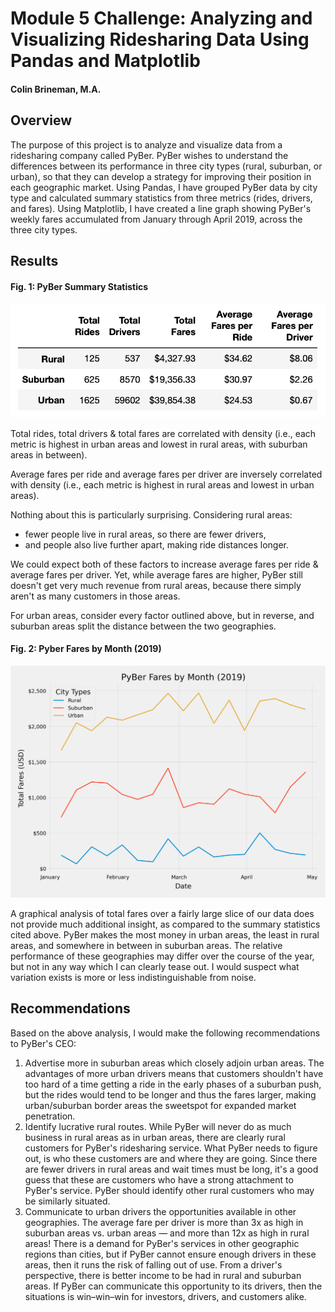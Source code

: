 # Module 5 Challenge: Analyzing and Visualizing Ridesharing Data Using Pandas and Matplotlib
#### Colin Brineman, M.A.

## Overview
The purpose of this project is to analyze and visualize data from a ridesharing company called PyBer. PyBer wishes to understand the differences between its performance in three city types (rural, suburban, or urban), so that they can develop a strategy for improving their position in each geographic market. Using Pandas, I have grouped PyBer data by city type and calculated summary statistics from three metrics (rides, drivers, and fares). Using Matplotlib, I have created a line graph showing PyBer's weekly fares accumulated from January through April 2019, across the three city types.

## Results

#### Fig. 1: PyBer Summary Statistics
![Fig. 1: PyBer Summary Statistics](/analysis/PyBer_DataFrame.png)

Total rides, total drivers & total fares are correlated with density (i.e., each metric is highest in urban areas and lowest in rural areas, with suburban areas in between).

Average fares per ride and average fares per driver are inversely correlated with density (i.e., each metric is highest in rural areas and lowest in urban areas).

Nothing about this is particularly surprising. Considering rural areas:
- fewer people live in rural areas, so there are fewer drivers,
- and people also live further apart, making ride distances longer.

We could expect both of these factors to increase average fares per ride & average fares per driver. Yet, while average fares are higher, PyBer still doesn't get very much revenue from rural areas, because there simply aren't as many customers in those areas.

For urban areas, consider every factor outlined above, but in reverse, and suburban areas split the distance between the two geographies.

#### Fig. 2: Pyber Fares by Month (2019)
![Fig. 2: Pyber Fares by Month (2019)](/analysis/PyBer_fare_summary.png)

A graphical analysis of total fares over a fairly large slice of our data does not provide much additional insight, as compared to the summary statistics cited above. PyBer makes the most money in urban areas, the least in rural areas, and somewhere in between in suburban areas. The relative performance of these geographies may differ over the course of the year, but not in any way which I can clearly tease out. I would suspect what variation exists is more or less indistinguishable from noise.

## Recommendations

Based on the above analysis, I would make the following recommendations to PyBer's CEO:
1. Advertise more in suburban areas which closely adjoin urban areas. The advantages of more urban drivers means that customers shouldn't have too hard of a time getting a ride in the early phases of a suburban push, but the rides would tend to be longer and thus the fares larger, making urban/suburban border areas the sweetspot for expanded market penetration.
2. Identify lucrative rural routes. While PyBer will never do as much business in rural areas as in urban areas, there are clearly rural customers for PyBer's ridesharing service. What PyBer needs to figure out, is who these customers are and where they are going. Since there are fewer drivers in rural areas and wait times must be long, it's a good guess that these are customers who have a strong attachment to PyBer's service. PyBer should identify other rural customers who may be similarly situated.
3. Communicate to urban drivers the opportunities available in other geographies. The average fare per driver is more than 3x as high in suburban areas vs. urban areas — and more than 12x as high in rural areas! There is a demand for PyBer's services in other geographic regions than cities, but if PyBer cannot ensure enough drivers in these areas, then it runs the risk of falling out of use. From a driver's perspective, there is better income to be had in rural and suburban areas. If PyBer can communicate this opportunity to its drivers, then the situations is win–win–win for investors, drivers, and customers alike.